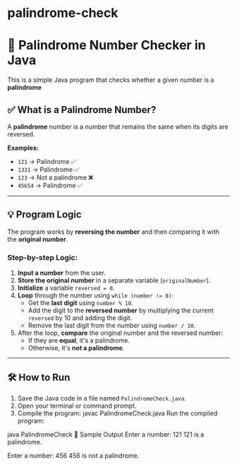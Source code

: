 # palindrome-check
# 🔁 Palindrome Number Checker in Java

This is a simple Java program that checks whether a given number is a **palindrome**

## ✅ What is a Palindrome Number?

A **palindrome** number is a number that remains the same when its digits are reversed.

**Examples:**
- `121` → Palindrome ✅  
- `1331` → Palindrome ✅  
- `123` → Not a palindrome ❌  
- `45654` → Palindrome ✅

---

## 💡 Program Logic

The program works by **reversing the number** and then comparing it with the **original number**.

### Step-by-step Logic:

1. **Input a number** from the user.
2. **Store the original number** in a separate variable (`originalNumber`).
3. **Initialize** a variable `reversed = 0`.
4. **Loop** through the number using `while (number != 0)`:
   - Get the **last digit** using `number % 10`.
   - Add the digit to the **reversed number** by multiplying the current `reversed` by 10 and adding the digit.
   - Remove the last digit from the number using `number / 10`.
5. After the loop, **compare** the original number and the reversed number:
   - If they are **equal**, it's a palindrome.
   - Otherwise, it's **not a palindrome**.

---

## 🛠️ How to Run

1. Save the Java code in a file named `PalindromeCheck.java`.
2. Open your terminal or command prompt.
3. Compile the program:
   javac PalindromeCheck.java
Run the compiled program:

java PalindromeCheck
🧪 Sample Output
Enter a number: 121
121 is a palindrome.

Enter a number: 456
456 is not a palindrome.
